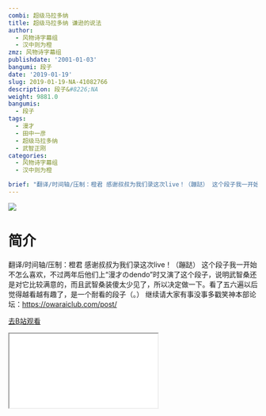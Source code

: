 ```yaml
---
combi: 超级马拉多纳
title: 超级马拉多纳 谦逊的说法
author:
  - 风物诗字幕组
  - 汉中则为橙
zmz: 风物诗字幕组
publishdate: '2001-01-03'
bangumi: 段子
date: '2019-01-19'
slug: 2019-01-19-NA-41082766
description: 段子&#8226;NA
weight: 9881.0
bangumis:
  - 段子
tags:
  - 漫才
  - 田中一彦
  - 超级马拉多纳
  - 武智正刚
categories:
  - 风物诗字幕组
  - 汉中则为橙

brief: "翻译/时间轴/压制：橙君 感谢叔叔为我们录这次live！（蹦跶） 这个段子我一开始不怎么喜欢，不过两年后他们上“漫才のdendo”时又演了这个段子，说明武智桑还是对它比较满意的，而且武智桑装傻太少见了，所以决定做一下。看了五六遍以后觉得越看越有趣了，是一个耐看的段子（。） 继续请大家有事没事多戳笑神本部论坛：https://owaraiclub.com/post/"
---
```

![](https://i.imgur.com/VuIOuNv.jpg)
# 简介  
翻译/时间轴/压制：橙君
感谢叔叔为我们录这次live！（蹦跶）
这个段子我一开始不怎么喜欢，不过两年后他们上“漫才のdendo”时又演了这个段子，说明武智桑还是对它比较满意的，而且武智桑装傻太少见了，所以决定做一下。看了五六遍以后觉得越看越有趣了，是一个耐看的段子（。）
继续请大家有事没事多戳笑神本部论坛：https://owaraiclub.com/post/  

[去B站观看](https://www.bilibili.com/video/av41082766/)
<div class ="resp-container"><iframe class="testiframe" src="//player.bilibili.com/player.html?aid=41082766"", scrolling="no", allowfullscreen="true" > </iframe></div> 

